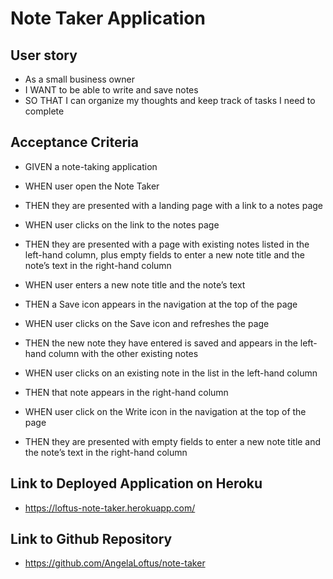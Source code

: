 # Note Taker Application

## User story

- As a small business owner
- I WANT to be able to write and save notes
- SO THAT I can organize my thoughts and keep track of tasks I need to complete

## Acceptance Criteria

- GIVEN a note-taking application
- WHEN user open the Note Taker
- THEN they are presented with a landing page with a link to a notes page

- WHEN user clicks on the link to the notes page
- THEN they are presented with a page with existing notes listed in the left-hand column, plus empty fields to enter a new note title and the note’s text in the right-hand column

- WHEN user enters a new note title and the note’s text
- THEN a Save icon appears in the navigation at the top of the page

- WHEN user clicks on the Save icon and refreshes the page
- THEN the new note they have entered is saved and appears in the left-hand column with the other existing notes

- WHEN user clicks on an existing note in the list in the left-hand column
- THEN that note appears in the right-hand column

- WHEN user click on the Write icon in the navigation at the top of the page
- THEN they are presented with empty fields to enter a new note title and the note’s text in the right-hand column

## Link to Deployed Application on Heroku

- https://loftus-note-taker.herokuapp.com/ 

## Link to Github Repository 

- https://github.com/AngelaLoftus/note-taker 